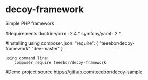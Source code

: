 # decoy-framework
Simple PHP framework

#Requirements
	doctrine/orm : 2.4.*
	symfony/yaml : 2.*

#Installing
	using composer.json: 
        "require": {
            "teeebor/decoy-framework":"dev-master"
        }
        
    using command line: 
    	composer require teeebor/decoy-framework
    	
#Demo project source
	https://github.com/teeebor/decoy-sample